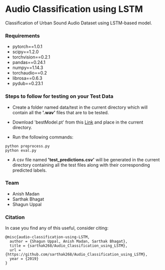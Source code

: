 # Audio Classification using LSTM

Classification of Urban Sound Audio Dataset using LSTM-based model.

### Requirements

- pytorch==1.0.1
- scipy==1.2.0
- torchvision==0.2.1
- pandas==0.24.1
- numpy==1.14.3
- torchaudio==0.2
- librosa==0.6.3
- pydub==0.23.1

### Steps to follow for testing on your Test Data

- Create a folder named data/test in the current directory which will contain all the <b>'.wav'</b> files that are to be tested.

- Download 'bestModel.pt' from this <a href="https://drive.google.com/open?id=1oUWUiUr-3AIB8c1BOZcFfHgdBEVHaFLC">Link</a> and place in the current directory.

- Run the following commands:
```
python preprocess.py
python eval.py
```

- A csv file named <b>'test_predictions.csv'</b> will be generated in the current directory containing all the test files along with their corresponding predicted labels. 

### Team
- Anish Madan
- Sarthak Bhagat
- Shagun Uppal 

### Citation

In case you find any of this useful, consider citing:

```
@misc{audio-classification-using-LSTM,
  author = {Shagun Uppal, Anish Madan, Sarthak Bhagat},
  title = {sarthak268/Audio_Classification_using_LSTM},
  url = {https://github.com/sarthak268/Audio_Classification_using_LSTM},
  year = {2019}
}
```
